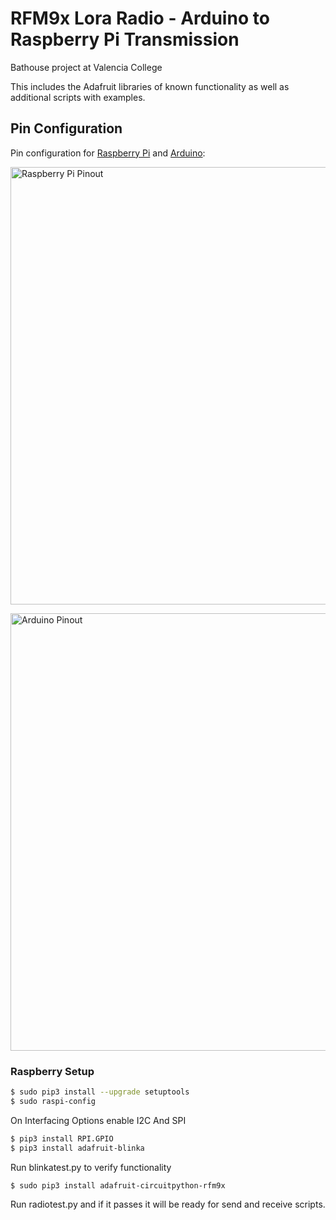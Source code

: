 # RFM9x Lora Radio - Arduino to Raspberry Pi Transmission

Bathouse project at Valencia College

This includes the Adafruit libraries of known functionality as well as additional scripts with examples.

## Pin Configuration

Pin configuration for [Raspberry Pi][pischema_page] and [Arduino][arduinoschema_page]:

<img src="https://cdn-learn.adafruit.com/assets/assets/000/091/522/original/raspberry_pi_rfm9x_bb_2.png" alt="Raspberry Pi Pinout"
	title="Raspberry Pi Pinout" width="700" />
	
<img src="https://cdn-learn.adafruit.com/assets/assets/000/040/615/large1024/adafruit_products_rfm69_bb.png" alt="Arduino Pinout"
	title="Arduino Pinout" width="700" />


### Raspberry Setup

```sh
$ sudo pip3 install --upgrade setuptools
$ sudo raspi-config
```

On Interfacing Options enable I2C And SPI

```sh
$ pip3 install RPI.GPIO
$ pip3 install adafruit-blinka
```

Run blinkatest.py to verify functionality

```sh
$ sudo pip3 install adafruit-circuitpython-rfm9x
```

Run radiotest.py and if it passes it will be ready for send and receive scripts.

[pischema_page]: https://learn.adafruit.com/lora-and-lorawan-radio-for-raspberry-pi/raspberry-pi-wiring
[arduinoschema_page]: https://learn.adafruit.com/adafruit-rfm69hcw-and-rfm96-rfm95-rfm98-lora-packet-padio-breakouts/arduino-wiring
